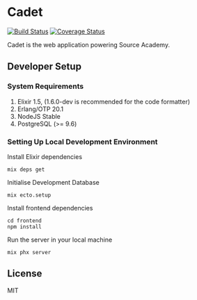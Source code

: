 # Cadet

[![Build Status](https://travis-ci.org/evansb/cadet.svg?branch=master&service=github)](https://travis-ci.org/evansb/cadet)
[![Coverage Status](https://coveralls.io/repos/github/evansb/cadet/badge.svg)](https://coveralls.io/github/evansb/cadet)

Cadet is the web application powering Source Academy.

## Developer Setup

### System Requirements

1. Elixir 1.5, (1.6.0-dev is recommended for the code formatter)
1. Erlang/OTP 20.1
1. NodeJS Stable
1. PostgreSQL (>= 9.6)

### Setting Up Local Development Environment

Install Elixir dependencies

    mix deps get

Initialise Development Database

    mix ecto.setup

Install frontend dependencies

    cd frontend
    npm install

Run the server in your local machine

    mix phx server

## License

MIT
